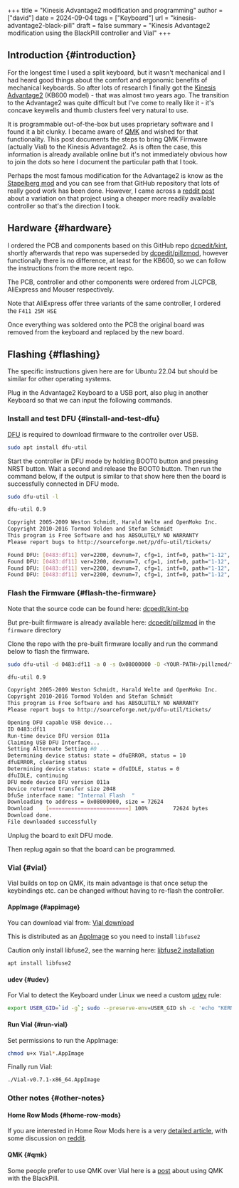 +++
title = "Kinesis Advantage2 modification and programming"
author = ["david"]
date = 2024-09-04
tags = ["Keyboard"]
url = "kinesis-advantage2-black-pill"
draft = false
summary = "Kinesis Advantage2 modification using the BlackPill controller and Vial"
+++

## Introduction {#introduction}

For the longest time I used a split keyboard, but it wasn't mechanical and I had heard good things about the comfort and ergonomic benefits of mechanical keyboards. So after lots of research I finally got the [Kinesis Advantage2](https://kinesis-ergo.com/shop/advantage2/) (KB600 model) - that was almost two years ago. The transition to the Advantage2 was quite difficult but I've come to really like it - it's concave keywells and thumb clusters feel very natural to use.

It is programmable out-of-the-box but uses proprietary software and I found it a bit clunky. I became aware of [QMK](https://qmk.fm/) and wished for that functionality. This post documents the steps to bring QMK Firmware (actually Vial) to the Kinesis Advantage2. As is often the case, this information is already available online but it's not immediately obvious how to join the dots so here I document the particular path that I took.

Perhaps the most famous modification for the Advantage2 is know as the [Stapelberg mod](https://github.com/kinx-project/kint) and you can see from that GitHub repository that lots of really good work has been done. However, I came across a [reddit post](https://www.reddit.com/r/olkb/comments/wvpbrl/kinesis_advantageclassic_kint_mod_for_blackpill/) about a variation on that project using a cheaper more readily available controller so that's the direction I took.


## Hardware {#hardware}

I ordered the PCB and components based on this GitHub repo [dcpedit/kint](https://github.com/dcpedit/kint), shortly afterwards that repo was superseded by [dcpedit/pillzmod](https://github.com/dcpedit/pillzmod), however functionally there is no difference, at least for the KB600, so we can follow the instructions from the more recent repo.

The PCB, controller and other components were ordered from JLCPCB, AliExpress and Mouser respectively.

Note that AliExpress offer three variants of the same controller, I ordered the `F411 25M HSE`

Once everything was soldered onto the PCB the original board was removed from the keyboard and replaced by the new board.


## Flashing {#flashing}

The specific instructions given here are for Ubuntu 22.04 but should be similar for other operating systems.

Plug in the Advantage2 Keyboard to a USB port, also plug in another Keyboard so that we can input the following commands.


### Install and test DFU {#install-and-test-dfu}

[DFU](https://dfu-util.sourceforge.net/) is required to download firmware to the controller over USB.

```bash
sudo apt install dfu-util
```

Start the controller in DFU mode by holding BOOT0 button and pressing NRST button. Wait a second and release the BOOT0 button. Then run the command below, if the output is similar to that show here then the board is successfully connected in DFU mode.

```bash
sudo dfu-util -l

dfu-util 0.9

Copyright 2005-2009 Weston Schmidt, Harald Welte and OpenMoko Inc.
Copyright 2010-2016 Tormod Volden and Stefan Schmidt
This program is Free Software and has ABSOLUTELY NO WARRANTY
Please report bugs to http://sourceforge.net/p/dfu-util/tickets/

Found DFU: [0483:df11] ver=2200, devnum=7, cfg=1, intf=0, path="1-12", alt=3, name="@Device Feature/0xFFFF0000/01*004 e", serial="395B376D3233"
Found DFU: [0483:df11] ver=2200, devnum=7, cfg=1, intf=0, path="1-12", alt=2, name="@OTP Memory /0x1FFF7800/01*512 e,01*016 e", serial="395B376D3233"
Found DFU: [0483:df11] ver=2200, devnum=7, cfg=1, intf=0, path="1-12", alt=1, name="@Option Bytes  /0x1FFFC000/01*016 e", serial="395B376D3233"
Found DFU: [0483:df11] ver=2200, devnum=7, cfg=1, intf=0, path="1-12", alt=0, name="@Internal Flash  /0x08000000/04*016Kg,01*064Kg,03*128Kg", serial="395B376D3233"
```


### Flash the Firmware {#flash-the-firmware}

Note that the source code can be found here: [dcpedit/kint-bp](https://github.com/dcpedit/vial-qmk-dev/tree/vial/keyboards/dcpedit/kint_bp)

But pre-built firmware is already available here: [dcpedit/pillzmod](https://github.com/dcpedit/pillzmod) in the `firmware` directory

Clone the repo with the pre-built firmware locally and run the command below to flash the firmware.

```bash
sudo dfu-util -d 0483:df11 -a 0 -s 0x08000000 -D <YOUR-PATH>/pillzmod/firmware/dcpedit_kint_bp_vial_6layers.bin

dfu-util 0.9

Copyright 2005-2009 Weston Schmidt, Harald Welte and OpenMoko Inc.
Copyright 2010-2016 Tormod Volden and Stefan Schmidt
This program is Free Software and has ABSOLUTELY NO WARRANTY
Please report bugs to http://sourceforge.net/p/dfu-util/tickets/

Opening DFU capable USB device...
ID 0483:df11
Run-time device DFU version 011a
Claiming USB DFU Interface...
Setting Alternate Setting #0 ...
Determining device status: state = dfuERROR, status = 10
dfuERROR, clearing status
Determining device status: state = dfuIDLE, status = 0
dfuIDLE, continuing
DFU mode device DFU version 011a
Device returned transfer size 2048
DfuSe interface name: "Internal Flash  "
Downloading to address = 0x08000000, size = 72624
Download	[=========================] 100%        72624 bytes
Download done.
File downloaded successfully
```

Unplug the board to exit DFU mode.

Then replug again so that the board can be programmed.


### Vial {#vial}

Vial builds on top on QMK, its main advantage is that once setup the keybindings etc. can be changed without having to re-flash the controller.


#### AppImage {#appimage}

You can download vial from: [Vial download](https://get.vial.today/download/)

This is distributed as an [AppImage](https://appimage.org/) so you need to install `libfuse2`

Caution only install libfuse2, see the warning here: [libfuse2 installation](https://github.com/AppImage/AppImageKit/wiki/FUSE)

```bash
apt install libfuse2
```


#### udev {#udev}

For Vial to detect the Keyboard under Linux we need a custom [udev](https://get.vial.today/manual/linux-udev.html) rule:

```bash
export USER_GID=`id -g`; sudo --preserve-env=USER_GID sh -c 'echo "KERNEL==\"hidraw*\", SUBSYSTEM==\"hidraw\", ATTRS{serial}==\"*vial:f64c2b3c*\", MODE=\"0660\", GROUP=\"$USER_GID\", TAG+=\"uaccess\", TAG+=\"udev-acl\"" > /etc/udev/rules.d/99-vial.rules && udevadm control --reload && udevadm trigger'
```


#### Run Vial {#run-vial}

Set permissions to run the AppImage:

```bash
chmod u+x Vial*.AppImage
```

Finally run Vial:

```bash
./Vial-v0.7.1-x86_64.AppImage
```


### Other notes {#other-notes}


#### Home Row Mods {#home-row-mods}

If you are interested in Home Row Mods here is a very [detailed article](https://precondition.github.io/home-row-mods), with some discussion on [reddit](https://www.reddit.com/r/ErgoMechKeyboards/comments/16d5lep/a_guide_to_home_row_mods/).


#### QMK {#qmk}

Some people prefer to use QMK over Vial here is a [post](https://www.reddit.com/r/kinesisadvantage/comments/15z8vme/usbc_kinesis_advantage2_with_qmk/) about using QMK with the BlackPill.
